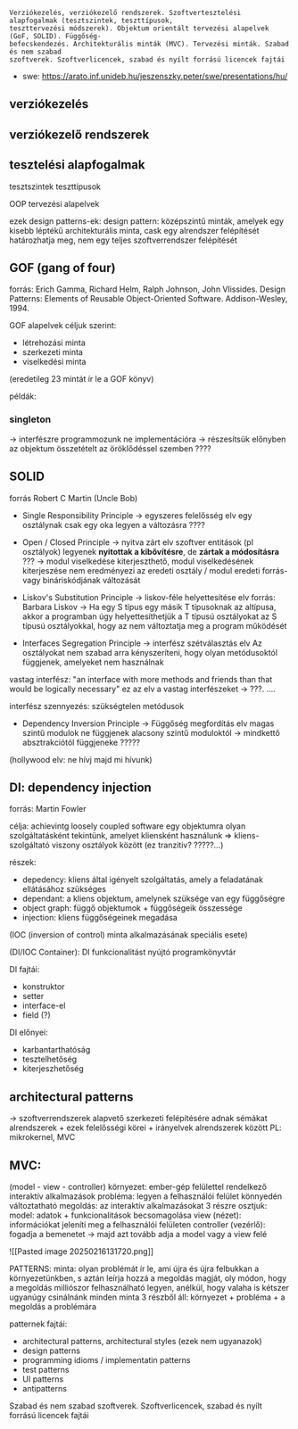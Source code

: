 ```
Verziókezelés, verziókezelő rendszerek. Szoftvertesztelési alapfogalmak (tesztszintek, teszttípusok,
teszttervezési módszerek). Objektum orientált tervezési alapelvek (GoF, SOLID). Függőség-
befecskendezés. Architekturális minták (MVC). Tervezési minták. Szabad és nem szabad
szoftverek. Szoftverlicencek, szabad és nyílt forrású licencek fajtái
```


- swe: https://arato.inf.unideb.hu/jeszenszky.peter/swe/presentations/hu/

## verziókezelés
## verziókezelő rendszerek

## tesztelési alapfogalmak
tesztszintek
teszttípusok

OOP tervezési alapelvek

ezek design patterns-ek:
	design pattern: középszintű minták, amelyek egy kisebb léptékű architekturális minta, cask egy alrendszer felépítését határozhatja meg, nem egy teljes szoftverrendszer felépítését
## GOF (gang of four)
forrás: Erich Gamma, Richard Helm, Ralph Johnson, John Vlissides. Design Patterns: Elements of Reusable Object-Oriented Software. Addison-Wesley, 1994.

GOF alapelvek céljuk szerint:
- létrehozási minta
- szerkezeti minta
- viselkedési minta

(eredetileg 23 mintát ír le a GOF könyv)

példák:
### singleton

-> interfészre programmozunk ne implementációra
-> részesítsük előnyben az objektum összetételt az öröklődéssel szemben ????

## SOLID
forrás Robert C Martin (Uncle Bob)
- Single Responsibility Principle -> egyszeres felelősség elv
egy osztálynak csak egy oka legyen a változásra ????

- Open / Closed Principle -> nyitva zárt elv
szoftver entitások (pl osztályok) legyenek **nyitottak a kibővítésre**, de **zártak a módosításra** ???
-> modul viselkedése kiterjeszthető, modul viselkedésének kiterjeszése nem eredményezi az eredeti osztály / modul eredeti forrás- vagy bináriskódjának változását

- Liskov's Substitution Principle -> liskov-féle helyettesítése elv
forrás: Barbara Liskov
-> Ha egy S típus egy másik T típusoknak az altípusa, akkor a programban úgy helyettesíthetjük a T típusú osztályokat az S típusú osztályokkal, hogy az nem változtatja meg a program működését

- Interfaces Segregation Principle -> interfész szétválasztás elv
Az osztályokat nem szabad arra kényszeríteni, hogy olyan metódusoktól függjenek, amelyeket nem használnak

vastag interfész: "an interface with more methods and friends than that would be logically necessary"
ez az elv a vastag interfészeket -> ???. ....

interfész szennyezés: szükségtelen metódusok

- Dependency Inversion Principle -> Függőség megfordítás elv
magas szintű modulok ne függjenek alacsony szintű moduloktól -> mindkettő absztrakciótól függjeneke ?????

 (hollywood elv: ne hívj majd mi hívunk)

## DI: dependency injection
forrás: Martin Fowler

célja: achievintg loosely coupled software
egy objektumra olyan szolgáltatásként tekintünk, amelyet kliensként használunk => kliens-szolgáltató viszony osztályok között (ez tranzitiv? ?????...)

részek:
- depedency: kliens által igényelt szolgáltatás, amely a feladatának ellátásához szükséges
- dependant: a kliens objektum, amelynek szüksége van egy függőségre
- object graph: függő objektumok + függőségeik összessége
- injection: kliens függőségeinek megadása

(IOC (inversion of control) minta alkalmazásának speciális esete)

(DI/IOC Container): DI funkcionalitást nyújtó programkönyvtár

DI fajtái:
- konstruktor
- setter
- interface-el
- field (?)

DI előnyei:
- karbantarthatóság
- tesztelhetőség
- kiterjeszhetőség

## architectural patterns
-> szoftverrendszerek alapvető szerkezeti felépítésére adnak sémákat
	alrendszerek + ezek felelősségi körei + irányelvek alrendszerek között
PL: mikrokernel, MVC

## MVC:
(model - view - controller)
környezet: ember-gép felülettel rendelkező interaktív alkalmazások
probléma: legyen a felhasználói felület könnyedén változtatható
megoldás: az interaktív alkalmazásokat 3 részre osztjuk:
	model: adatok + funkcionalitások becsomagolása
	view (nézet): információkat jeleníti meg a felhasználói felületen
	controller (vezérlő): fogadja a bemenetet -> majd azt tovább adja a model vagy a view felé

![[Pasted image 20250216131720.png]]



PATTERNS:
minta: olyan problémát ír le, ami újra és újra felbukkan a környezetünkben, s aztán leírja hozzá a megoldás magját, oly módon, hogy a megoldás milliószor felhasználható legyen, anélkül, hogy valaha is kétszer ugyanúgy csinálnánk
minden minta 3 részből áll: környezet + probléma + a megoldás a problémára

patternek fajtái:
- architectural patterns, architectural styles (ezek nem ugyanazok)
- design patterns
- programming idioms / implementatin patterns
- test patterns
- UI patterns
- antipatterns



Szabad és nem szabad szoftverek.
Szoftverlicencek, szabad és nyílt forrású licencek fajtái